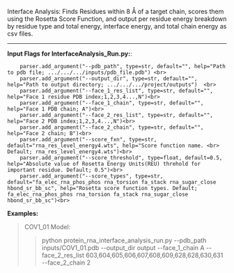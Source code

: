 Interface Analysis: Finds Residues within 8 Å of a target chain, scores them using the Rosetta Score Function, and output per residue energy breakdown by residue type and total energy, interface energy, and total chain energy as csv files. 

-----------------------------------------------------------------------------------------------------
**Input Flags for InterfaceAnalysis_Run.py:**:
```
    parser.add_argument("--pdb_path", type=str, default="", help="Path to pdb file; .../.../.../inputs/pdb_file.pdb") <br>
    parser.add_argument("--output_dir", type=str, default="", help="Path to output directory; .../.../.../project/outputs")  <br>
    parser.add_argument("--face_1_res_list", type=str, default="", help="Face 1 residue PDB index;1,2,3,4...,N")<br>
    parser.add_argument("--face_1_chain", type=str, default="", help="Face 1 PDB chain; A")<br>
    parser.add_argument("--face_2_res_list", type=str, default="", help="Face 2 PDB index;1,2,3,4...,N")<br>
    parser.add_argument("--face_2_chain", type=str, default="", help="Face 2 chain; B")<br>
    parser.add_argument("--score_fxn", type=str, default="rna_res_level_energy4.wts", help="Score function name. <br> Default; rna_res_level_energy4.wts")<br>
    parser.add_argument("--score_threshold", type=float, default=0.5, help="Absolute value of Rosetta Energy Units(REU) threhold for important residue. Default; 0.5")<br>
    parser.add_argument("--score_types", type=str, default="fa_elec_rna_phos_phos rna_torsion fa_stack rna_sugar_close hbond_sr_bb_sc", help="Rosetta score function types. Default; fa_elec_rna_phos_phos rna_torsion fa_stack rna_sugar_close hbond_sr_bb_sc")<br>

```




**Examples:** 


>COV1_01 Model:
>>python protein_rna_interface_analysis_run.py --pdb_path inputs/COV1_01.pdb --output_dir output --face_1_chain A --face_2_res_list   603,604,605,606,607,608,609,628,628,630,631 --face_2_chain 2 


